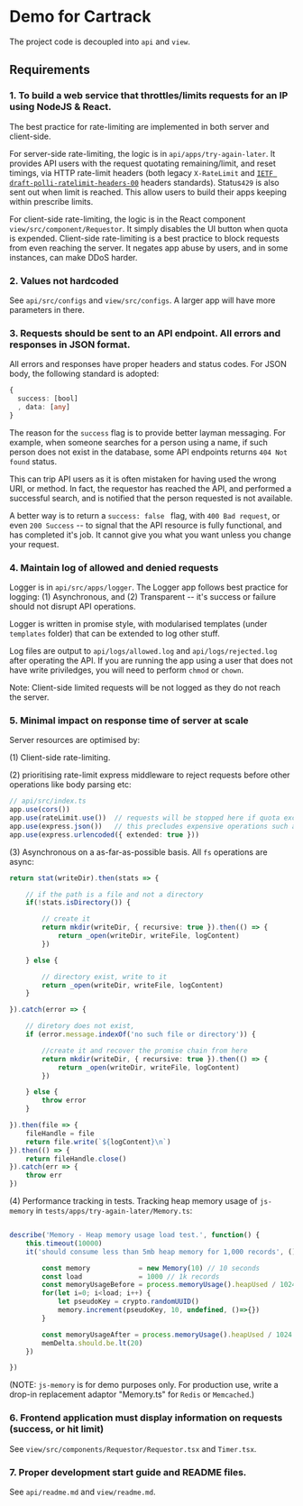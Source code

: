 # Demo for Cartrack

The project code is decoupled into `api` and `view`.

## Requirements

### 1. To build a web service that throttles/limits requests for an IP using NodeJS & React.

The best practice for rate-limiting are implemented in both server and client-side.

For server-side rate-limiting, the logic is in `api/apps/try-again-later`. It provides API users with the request quotating remaining/limit, and reset timings, via HTTP rate-limit headers (both legacy `X-RateLimit` and <a href="https://datatracker.ietf.org/doc/html/draft-polli-ratelimit-headers-00" target="_blank">`IETF draft-polli-ratelimit-headers-00`</a> headers standards). Status`429` is also sent out when limit is reached. This allow users to build their apps keeping within prescribe limits.

For client-side rate-limiting, the logic is in the React component `view/src/component/Requestor`. It simply disables the UI button when quota is expended. Client-side rate-limiting is a best practice to block requests from even reaching the server. It negates app abuse by users, and in some instances, can make DDoS harder.

### 2. Values not hardcoded

See `api/src/configs` and `view/src/configs`. A larger app will have more parameters in there.

### 3. Requests should be sent to an API endpoint. All errors and responses in JSON format.

All errors and responses have proper headers and status codes. For JSON body, the following standard is adopted:

```ts
{
  success: [bool]
  , data: [any]
}
```

The reason for the `success` flag is to provide better layman messaging. For example, when someone searches for a person using a name, if such person does not exist in the database, some API endpoints returns `404 Not found` status. 

This can trip API users as it is often mistaken for having used the wrong URI, or method. In fact, the requestor has reached the API, and performed a successful search, and is notified that the person requested is not available.

A better way is to return a `success: false ` flag, with `400 Bad request`, or even `200 Success` -- to signal that the API resource is fully functional, and has completed it's job. It cannot give you what you want unless you change your request.

### 4. Maintain log of allowed and denied requests

Logger is in `api/src/apps/logger`. The Logger app follows best practice for logging: (1) Asynchronous, and (2) Transparent -- it's success or failure should not disrupt API operations.

Logger is written in promise style, with modularised templates (under `templates` folder) that can be extended to log other stuff.

Log files are output to `api/logs/allowed.log` and `api/logs/rejected.log` after operating the API. If you are running the app using a user that does not have write priviledges, you will need to perform `chmod` or `chown`.

Note: Client-side limited requests will be not logged as they do not reach the server.

### 5. Minimal impact on response time of server at scale

Server resources are optimised by: 

(1) Client-side rate-limiting.

(2) prioritising rate-limit express middleware to reject requests before other operations like body parsing etc:

```ts
// api/src/index.ts
app.use(cors())
app.use(rateLimit.use())  // requests will be stopped here if quota exceeded              
app.use(express.json())   // this precludes expensive operations such as #json() which parses the request body.
app.use(express.urlencoded({ extended: true }))
```

(3) Asynchronous on a as-far-as-possible basis. All `fs` operations are async:

```ts
return stat(writeDir).then(stats => {

    // if the path is a file and not a directory
    if(!stats.isDirectory()) {

        // create it
        return mkdir(writeDir, { recursive: true }).then(() => {
            return _open(writeDir, writeFile, logContent)
        })

    } else {

        // directory exist, write to it
        return _open(writeDir, writeFile, logContent)
    }

}).catch(error => {

    // diretory does not exist, 
    if (error.message.indexOf('no such file or directory')) {

        //create it and recover the promise chain from here
        return mkdir(writeDir, { recursive: true }).then(() => {
            return _open(writeDir, writeFile, logContent)
        })

    } else {
        throw error
    }

}).then(file => {
    fileHandle = file
    return file.write(`${logContent}\n`)
}).then(() => {
    return fileHandle.close()
}).catch(err => {
    throw err
})
```

(4) Performance tracking in tests. Tracking heap memory usage of `js-memory` in `tests/apps/try-again-later/Memory.ts`:

```ts

describe('Memory - Heap memory usage load test.', function() {
    this.timeout(10000)
    it('should consume less than 5mb heap memory for 1,000 records', () => {

        const memory            = new Memory(10) // 10 seconds
        const load              = 1000 // 1k records
        const memoryUsageBefore = process.memoryUsage().heapUsed / 1024 / 1024
        for(let i=0; i<load; i++) {
            let pseudoKey = crypto.randomUUID()
            memory.increment(pseudoKey, 10, undefined, ()=>{})
        }

        const memoryUsageAfter = process.memoryUsage().heapUsed / 1024 / 1024
        memDelta.should.be.lt(20)   
    })

})
```

(NOTE: `js-memory` is for demo purposes only. For production use, write a drop-in replacement adaptor "Memory.ts" for `Redis` or `Memcached`.) 

### 6. Frontend application must display information on requests (success, or hit limit)

See `view/src/components/Requestor/Requestor.tsx` and `Timer.tsx`.

### 7. Proper development start guide and README files.

See `api/readme.md` and `view/readme.md`.